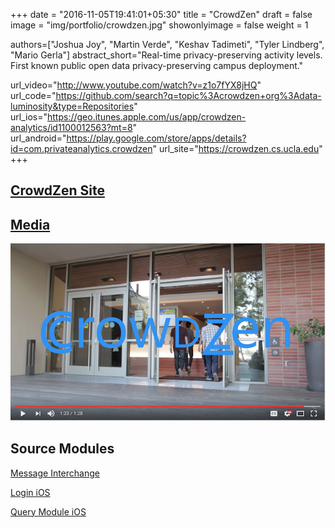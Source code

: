 +++
date = "2016-11-05T19:41:01+05:30"
title = "CrowdZen"
draft = false
image = "img/portfolio/crowdzen.jpg"
showonlyimage = false
weight = 1

authors=["Joshua Joy", "Martin Verde", "Keshav Tadimeti", "Tyler Lindberg", "Mario Gerla"]
abstract_short="Real-time privacy-preserving activity levels. First known public open data privacy-preserving campus deployment."

url_video="http://www.youtube.com/watch?v=z1o7fYX8jHQ"
url_code="https://github.com/search?q=topic%3Acrowdzen+org%3Adata-luminosity&type=Repositories"
url_ios="https://geo.itunes.apple.com/us/app/crowdzen-analytics/id1100012563?mt=8"
url_android="https://play.google.com/store/apps/details?id=com.privateanalytics.crowdzen"
url_site="https://crowdzen.cs.ucla.edu"
+++


<!--more-->

## [CrowdZen Site](https://crowdzen.cs.ucla.edu)

## [Media](http://dailybruin.com/2017/05/25/new-dining-services-online-feature-optimizes-meal-time-efficiency/)

[![IMAGE ALT TEXT](/img/crowdzen-youtube.png)](http://www.youtube.com/watch?v=z1o7fYX8jHQ "CrowdZen")

## Source Modules

[Message Interchange](https://github.com/data-luminosity/message)

[Login iOS](https://github.com/data-luminosity/login-ios)

[Query Module iOS](https://github.com/data-luminosity/query-ios)
